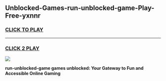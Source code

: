 
## Unblocked-Games-run-unblocked-game-Play-Free-yxnnr
<h3>
<a href="https://premium76.site?title=run-unblocked-game&ref=18A1">CLICK TO PLAY</a></h3>
<hr>

<h3>
<a href="https://premium76.site?title=run-unblocked-game&ref=18A1">CLICK 2 PLAY</a>
  
</h3>

<a href="https://premium76.site?title=run-unblocked-game&ref=18A1"><img src="https://clearcache.store/games.png"></a>


**run-unblocked-game games unblocked: Your Gateway to Fun and Accessible Online Gaming**
